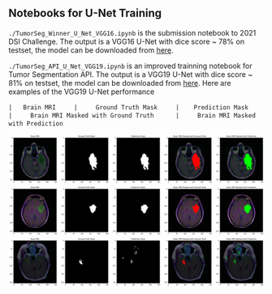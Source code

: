 ## Notebooks for U-Net Training 

`./TumorSeg_Winner_U_Net_VGG16.ipynb` is the submission notebook to 2021 DSI Challenge. The output is a VGG16 U-Net with dice score ~ 78% on testset, the model can be downloaded from [here](https://drive.google.com/file/d/1pAMCORzh4bLwOqr-Xkup_id57WKM7AdD/view?usp=sharing).

`./TumorSeg_API_U_Net_VGG19.ipynb` is an improved trainning notebook for Tumor Segmentation API. The output is a VGG19 U-Net with dice score ~ 81% on testset, the model can be downloaded from [here](https://drive.google.com/file/d/1TElZ-XPhn0Vc41nLx2NJMYaR8CSbhbB1/view?usp=sharing).
Here are examples of the VGG19 U-Net performance 

    |   Brain MRI     |     Ground Truth Mask     |    Prediction Mask    |     Brain MRI Masked with Ground Truth      |     Brain MRI Masked with Prediction
![image](../images/vgg19_unet_pred/vgg19_unet_pred1.png)
![image](../images/vgg19_unet_pred/vgg19_unet_pred2.png)
![image](../images/vgg19_unet_pred/vgg19_unet_pred4.png)

